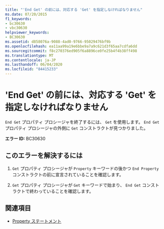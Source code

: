 ```yaml
---
title: "'End Get' の前には、対応する 'Get' を指定しなければなりません"
ms.date: 07/20/2015
f1_keywords:
- bc30630
- vbc30630
helpviewer_keywords:
- BC30630
ms.assetid: d858076a-9088-4ad0-9766-95029476bf9b
ms.openlocfilehash: ea11aa99a19e6bbe9a7a9c621d3f65aa7cdfa6dd
ms.sourcegitcommit: f8c270376ed905f6a8896ce0fe25b4f4b38ff498
ms.translationtype: MT
ms.contentlocale: ja-JP
ms.lasthandoff: 06/04/2020
ms.locfileid: "84415233"
---
```

# <a name="end-get-must-be-preceded-by-a-matching-get"></a>'End Get' の前には、対応する 'Get' を指定しなければなりません
`End Get` プロパティ プロシージャを終了するには、 `Get` を使用します。 `End Get` プロパティ プロシージャの外側に `Get` コンストラクトが見つかりました。  
  
 **エラー ID:** BC30630  
  
## <a name="to-correct-this-error"></a>このエラーを解決するには  
  
1. `Get` プロパティ プロシージャが `Property` キーワードの後かつ `End Property` コンストラクトの前に宣言されていることを確認します。  
  
2. `Get` プロパティ プロシージャが `Get` キーワードで始まり、 `End Get` コンストラクトで終わっていることを確認します。  
  
## <a name="see-also"></a>関連項目

- [Property ステートメント](../language-reference/statements/property-statement.md)
